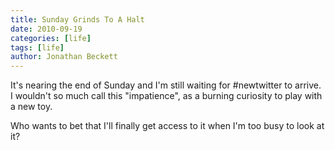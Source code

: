 ```yaml
---
title: Sunday Grinds To A Halt
date: 2010-09-19
categories: [life]
tags: [life]
author: Jonathan Beckett
---
```


It's nearing the end of Sunday and I'm still waiting for #newtwitter to arrive. I wouldn't so much call this "impatience", as a burning curiosity to play with a new toy.

Who wants to bet that I'll finally get access to it when I'm too busy to look at it?